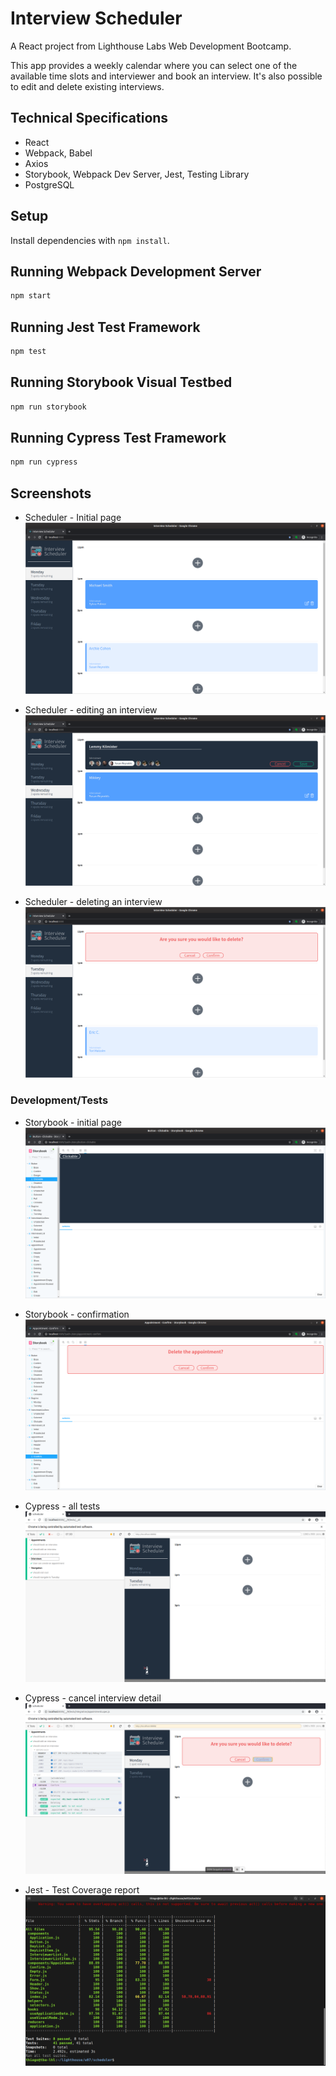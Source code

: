 # Interview Scheduler
A React project from Lighthouse Labs Web Development Bootcamp.

This app provides a weekly calendar where you can select one of the available time slots and interviewer and book an interview.
It's also possible to edit and delete existing interviews.

## Technical Specifications
- React
- Webpack, Babel
- Axios
- Storybook, Webpack Dev Server, Jest, Testing Library
- PostgreSQL

## Setup

Install dependencies with `npm install`.

## Running Webpack Development Server

```sh
npm start
```

## Running Jest Test Framework

```sh
npm test
```

## Running Storybook Visual Testbed

```sh
npm run storybook
```
## Running Cypress Test Framework
```sh
npm run cypress
```

## Screenshots
- Scheduler - Initial page
!["Scheduler - Initial page"](https://github.com/tbalmeida/scheduler/blob/master/docs/01-scheduler-main.png)

- Scheduler - editing an interview
!["Scheduler - editing an interview"](https://github.com/tbalmeida/scheduler/blob/master/docs/02-scheduler-editing.png)

- Scheduler - deleting an interview
!["Scheduler - deleting an interview"](https://github.com/tbalmeida/scheduler/blob/master/docs/03-scheduler-deleting.png)

### Development/Tests
- Storybook - initial page
!["Storybook - initial page"](https://github.com/tbalmeida/scheduler/blob/master/docs/04-storybook-main.png)

- Storybook - confirmation
!["Storybook - confirmation"](https://github.com/tbalmeida/scheduler/blob/master/docs/05-storybook-confirmation.png)

- Cypress - all tests
!["Cypress - all tests"](https://github.com/tbalmeida/scheduler/blob/master/docs/06-cypress-full-test.png)

- Cypress - cancel interview detail
!["Cypress - cancel interview detail"](https://github.com/tbalmeida/scheduler/blob/master/docs/07-cypress-cancel-interview-detail.png)

- Jest - Test Coverage report
!["Jest - Test Coverage report"](https://github.com/tbalmeida/scheduler/blob/master/docs/08-jest-test-coverage.png)
